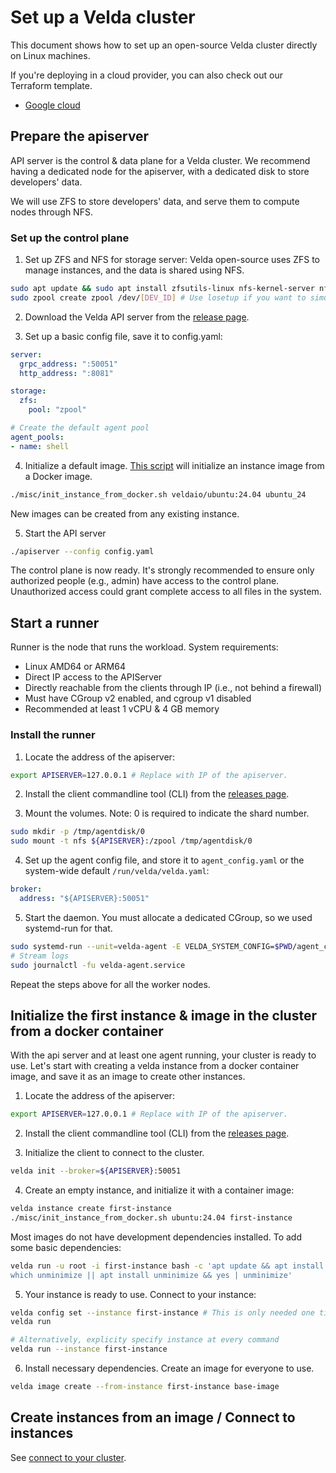 # Set up a Velda cluster

This document shows how to set up an open-source Velda cluster directly on Linux machines.

If you're deploying in a cloud provider, you can also check out our Terraform template.
* [Google cloud](terraform_gcp.md)


## Prepare the apiserver
API server is the control & data plane for a Velda cluster. We recommend having a dedicated node for the apiserver, with a dedicated disk to store developers' data.

We will use ZFS to store developers' data, and serve them to compute nodes through NFS.

### Set up the control plane
1. Set up ZFS and NFS for storage server:
   Velda open-source uses ZFS to manage instances, and the data is shared using NFS.
```bash
sudo apt update && sudo apt install zfsutils-linux nfs-kernel-server nfs-common
sudo zpool create zpool /dev/[DEV_ID] # Use losetup if you want to simulate a block device.
```

2. Download the Velda API server from the [release page](https://github.com/velda-io/velda/releases).

3. Set up a basic config file, save it to config.yaml:
```yaml
server:
  grpc_address: ":50051"
  http_address: ":8081"

storage:
  zfs:
    pool: "zpool"

# Create the default agent pool
agent_pools:
- name: shell
```

4. Initialize a default image. [This script](/misc/init_instance_from_docker.sh) will initialize an instance image from a Docker image.
```bash
./misc/init_instance_from_docker.sh veldaio/ubuntu:24.04 ubuntu_24
```
New images can be created from any existing instance.

5. Start the API server
```bash
./apiserver --config config.yaml
```

The control plane is now ready. It's strongly recommended to ensure only authorized people (e.g., admin) have access to the control plane. Unauthorized access could grant complete access to all files in the system.

## Start a runner
Runner is the node that runs the workload.
System requirements:
* Linux AMD64 or ARM64
* Direct IP access to the APIServer
* Directly reachable from the clients through IP (i.e., not behind a firewall)
* Must have CGroup v2 enabled, and cgroup v1 disabled
* Recommended at least 1 vCPU & 4 GB memory

### Install the runner
1. Locate the address of the apiserver:
```bash
export APISERVER=127.0.0.1 # Replace with IP of the apiserver.
```

2. Install the client commandline tool (CLI) from the [releases page](https://github.com/velda-io/velda/releases).

3. Mount the volumes. Note: 0 is required to indicate the shard number.
```bash
sudo mkdir -p /tmp/agentdisk/0
sudo mount -t nfs ${APISERVER}:/zpool /tmp/agentdisk/0
```

4. Set up the agent config file, and store it to `agent_config.yaml` or the system-wide default `/run/velda/velda.yaml`:
```yaml
broker:
  address: "${APISERVER}:50051"
```

5. Start the daemon. You must allocate a dedicated CGroup, so we used systemd-run for that.
```bash
sudo systemd-run --unit=velda-agent -E VELDA_SYSTEM_CONFIG=$PWD/agent_config.yaml velda agent daemon --pool shell
# Stream logs
sudo journalctl -fu velda-agent.service
```

Repeat the steps above for all the worker nodes.


## Initialize the first instance & image in the cluster from a docker container

With the api server and at least one agent running, your cluster is ready to use.
Let's start with creating a velda instance from a docker container image, and save it as an image to create other instances.

1. Locate the address of the apiserver:
```bash
export APISERVER=127.0.0.1 # Replace with IP of the apiserver.
```

2. Install the client commandline tool (CLI) from the [releases page](https://github.com/velda-io/velda/releases).

3. Initialize the client to connect to the cluster.
```bash
velda init --broker=${APISERVER}:50051
```

4. Create an empty instance, and initialize it with a container image:
```bash
velda instance create first-instance
./misc/init_instance_from_docker.sh ubuntu:24.04 first-instance
```
Most images do not have development dependencies installed. To add some basic dependencies:
```bash
velda run -u root -i first-instance bash -c 'apt update && apt install less curl git man sudo bash-completion ca-certificates psmisc -y --no-install-recommends;
which unminimize || apt install unminimize && yes | unminimize'
```

5. Your instance is ready to use. Connect to your instance:
```bash
velda config set --instance first-instance # This is only needed one time.
velda run

# Alternatively, explicity specify instance at every command
velda run --instance first-instance
```

6. Install necessary dependencies. Create an image for everyone to use.
```bash
velda image create --from-instance first-instance base-image
```

## Create instances from an image / Connect to instances
See [connect to your cluster](connect.md).